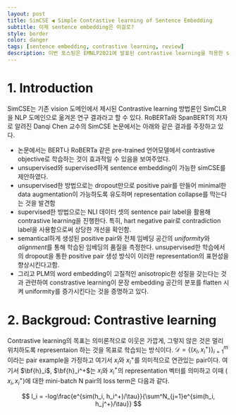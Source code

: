 ```yaml
---
layout: post
title: SimCSE ◀️ Simple Contrastive learning of Sentence Embedding
subtitle: 이제 sentence embedding은 이걸로?
style: border
color: danger
tags: [sentence embedding, contrastive learning, review]
description: 이번 포스팅은 EMNLP2021에 발표된 contrastive learning을 적용한 sentence embedding 방법론을 소개하려 한다.
---
```




# 1. Introduction

SimCSE는 기존 vision 도메인에서 제시된 Contrastive learning 방법론인 SimCLR을 NLP 도메인으로 옮겨온 연구 결과라고 할 수 있다. RoBERTa와 SpanBERT의 저자로 알려진 Danqi Chen 교수의 SimCSE 논문에서는 아래와 같은 결과를 주장하고 있다. 

- 논문에서는 BERT나 RoBERTa 같은 pre-trained 언어모델에서 contrastive objective로 학습하는 것이 효과적일 수 있음을 보여주었다. 
- unsupervised와 supervised하게 sentence embedding이 가능한 simCSE를 제안하였다. 
- unsupervised한 방법으로는 dropout만으로 positive pair를 만들어 minimal한 data augmentation이 가능하도록 유도하며 representation collapse를 막는다는 것을 발견함
- supervised한 방법으로는 NLI 데이터 셋의 sentence pair label을 활용해 contrastive learning을 진행한다. 특히, hart negative pair로 contradiction label을 사용함으로써 상당한 개선을 확인함. 
- semantical하게 생성된 positive pair와 전체 임베딩 공간의 *uniformity*와 *alignment*를 통해 학습된 임베딩의 품질을 측정한다. unsupervised한 학습에서의 dropout을 통한 positive pair 생성 방식이 이러한  representation의 표현성을 향상시킨다고함. 
- 그리고 PLM의 word embedding이 고질적인 anisotropic한 성질을 갖는다는 것과 관련하여 constrastive learning이 문장 embedding 공간의 분포를 flatten 시켜 uniformity를 증가시킨다는 것을 증명하고 있다. 



# 2. Backgroud: Contrastive learning

Contrastive learning의 목표는 의미론적으로 이웃은 가깝게, 그렇지 않은 것은 멀리 위치하도록 representaion 하는 것을 목표로 학습되는 방식이다. $\mathcal{D} = \{(x_I, x_i^+)\}_{i=1}^{m}$이라는 pair example을 가정하고 여기서 $x_i$와 $x_i^+$를 의미적으로 연관있는 pair이다. 여기서 $\bf{h}_i$, $\bf{h}_i^+$는 $x_i$와 $x_i^+$의 representation 벡터를 의미하고 이때 ( $x_i, x_i^+$)에 대한 mini-batch N pair의 loss term은 다음과 같다.


$$
l_i = -log\frac{e^{sim(h_i, h_i^+)/\tau}}{\sum^N_{j=1}e^{sim(h_i, h_j^+)/\tau}}
$$




